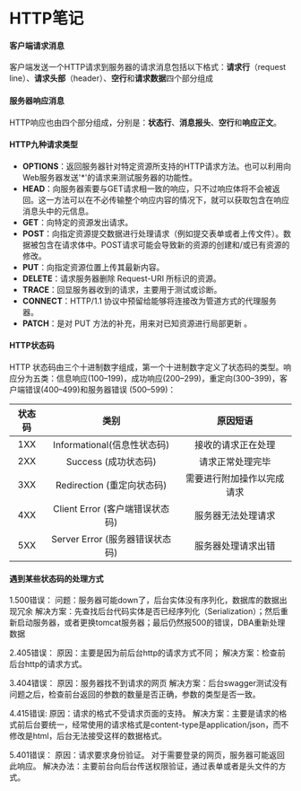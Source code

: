 # HTTP笔记

#### 客户端请求消息

客户端发送一个HTTP请求到服务器的请求消息包括以下格式：**请求行**（request line）、**请求头部**（header）、**空行**和**请求数据**四个部分组成

#### 服务器响应消息

HTTP响应也由四个部分组成，分别是：**状态行**、**消息报头**、**空行**和**响应正文**。

#### HTTP九种请求类型

-  **OPTIONS**：返回服务器针对特定资源所支持的HTTP请求方法。也可以利用向Web服务器发送'*'的请求来测试服务器的功能性。
-  **HEAD**：向服务器索要与GET请求相一致的响应，只不过响应体将不会被返回。这一方法可以在不必传输整个响应内容的情况下，就可以获取包含在响应消息头中的元信息。
-  **GET**：向特定的资源发出请求。
-  **POST**：向指定资源提交数据进行处理请求（例如提交表单或者上传文件）。数据被包含在请求体中。POST请求可能会导致新的资源的创建和/或已有资源的修改。
-  **PUT**：向指定资源位置上传其最新内容。
-  **DELETE**：请求服务器删除 Request-URI 所标识的资源。
-  **TRACE**：回显服务器收到的请求，主要用于测试或诊断。
-  **CONNECT**：HTTP/1.1 协议中预留给能够将连接改为管道方式的代理服务器。
- **PATCH**：是对 PUT 方法的补充，用来对已知资源进行局部更新 。

#### HTTP状态码

HTTP 状态码由三个十进制数字组成，第一个十进制数字定义了状态码的类型。响应分为五类：信息响应(100–199)，成功响应(200–299)，重定向(300–399)，客户端错误(400–499)和服务器错误 (500–599)：

| 状态码 |              类别               |          原因短语          |
| :----: | :-----------------------------: | :------------------------: |
|  1XX   |   Informational(信息性状态码)   |     接收的请求正在处理     |
|  2XX   |      Success (成功状态码)       |      请求正常处理完毕      |
|  3XX   |   Redirection (重定向状态码)    | 需要进行附加操作以完成请求 |
|  4XX   | Client Error (客户端错误状态码) |     服务器无法处理请求     |
|  5XX   | Server Error (服务器错误状态码) |     服务器处理请求出错     |

#### 遇到某些状态码的处理方式

1.500错误：
问题：服务器可能down了，后台实体没有序列化，数据库的数据出现冗余
解决方案：先查找后台代码实体是否已经序列化（Serialization）；然后重新启动服务器，或者更换tomcat服务器；最后仍然报500的错误，DBA重新处理数据

2.405错误：
原因：主要是因为前后台http的请求方式不同；
解决方案：检查前后台http的请求方式。

3.404错误：
原因：服务器找不到请求的网页
解决方案：后台swagger测试没有问题之后，检查前台返回的参数的数量是否正确，参数的类型是否一致。

4.415错误:
原因：请求的格式不受请求页面的支持。
解决方案：主要是请求的格式前后台要统一，经常使用的请求格式是content-type是application/json，而不修改是html，后台无法接受这样的数据格式。

5.401错误：
原因：请求要求身份验证。 对于需要登录的网页，服务器可能返回此响应。
解决办法：主要前台向后台传送权限验证，通过表单或者是头文件的方式。